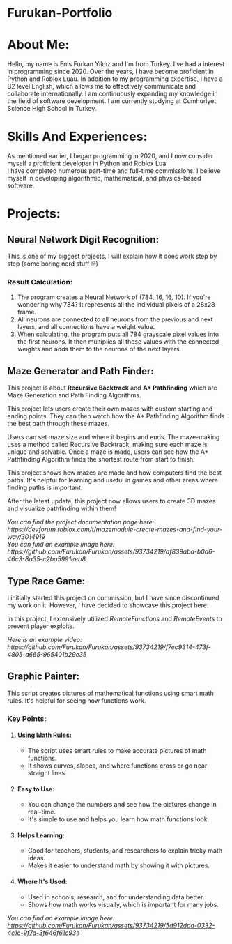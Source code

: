 <h1>Furukan-Portfolio</h1>

<h1>About Me:</h1>
Hello, my name is Enis Furkan Yıldız and I'm from Turkey. I've had a interest in programming since 2020. Over the years, I have become proficient in Python and Roblox Luau. In addition to my programming expertise, I have a B2 level English, which allows me to effectively communicate and collaborate internationally. I am continuously expanding my knowledge in the field of software development. I am currently studying at Cumhuriyet Science High School in Turkey.

<h1>Skills And Experiences: </h1>
<p>
  As mentioned earlier, I began programming in 2020, and I now consider myself a proficient developer in Python and Roblox Lua.
  <br>
  I have completed numerous part-time and full-time commissions. I believe myself in developing algorithmic, mathematical, and physics-based software.
</p>

<h1>Projects:</h1>
<h2>Neural Network Digit Recognition:</h2>
<p>
  
  This is one of my biggest projects. I will explain how it does work step by step (some boring nerd stuff 🙄)
  <br>
  <h3>Result Calculation: </h3>
 <ol>
  <li>
    The program creates a Neural Network of (784, 16, 16, 10). If you're wondering why 784? It represents all the individual pixels of a 28x28 frame.
    <br>
  </li>

  <li>
    All neurons are connected to all neurons from the previous and next layers, and all connections have a weight value.
    <br>
  </li>

  <li>
    When calculating, the program puts all 784 grayscale pixel values into the first neurons. It then multiplies all these values with the connected weights and adds them to the neurons of the next layers.
  </li>
</ol>
  
</p>

<h2>Maze Generator and Path Finder:</h2>
<p>This project is about <b>Recursive Backtrack</b> and <b>A* Pathfinding</b> which are Maze Generation and Path Finding Algorithms.</p>
<p>This project lets users create their own mazes with custom starting and ending points. They can then watch how the A* Pathfinding Algorithm finds the best path through these mazes.</p>

<p>Users can set maze size and where it begins and ends. The maze-making uses a method called Recursive Backtrack, making sure each maze is unique and solvable. Once a maze is made, users can see how the A* Pathfinding Algorithm finds the shortest route from start to finish.</p>

<p>This project shows how mazes are made and how computers find the best paths. It's helpful for learning and useful in games and other areas where finding paths is important.</p>

<p>After the latest update, this project now allows users to create 3D mazes and visualize pathfinding within them!</p>

<p><i>
  You can find the project documentation page here: https://devforum.roblox.com/t/mazemodule-create-mazes-and-find-your-way/3014919
  <br>
  You can find an example image here: https://github.com/Furukan/Furukan/assets/93734219/af839aba-b0a6-46c3-8a35-c2ba5991eeb8
</i></p>

<h2>Type Race Game:</h2>
<p>I initially started this project on commission, but I have since discontinued my work on it. However, I have decided to showcase this project here.</p>
<p>In this project, I extensively utilized <i>RemoteFunctions</i> and <i>RemoteEvents</i> to prevent player exploits.</p>
<p><i>Here is an example video: https://github.com/Furukan/Furukan/assets/93734219/f7ec9314-473f-4805-a665-965401b29e35</i></p>

<h2>Graphic Painter:</h2>
<p>This script creates pictures of mathematical functions using smart math rules. It's helpful for seeing how functions work.</p>

<h3>Key Points:</h3>

<ol>
  <li>
    <h4>Using Math Rules:</h4>
    <ul>
      <li>The script uses smart rules to make accurate pictures of math functions.</li>
      <li>It shows curves, slopes, and where functions cross or go near straight lines.</li>
    </ul>
  </li>

  <li>
    <h4>Easy to Use:</h4>
    <ul>
      <li>You can change the numbers and see how the pictures change in real-time.</li>
      <li>It's simple to use and helps you learn how math functions look.</li>
    </ul>
  </li>

  <li>
    <h4>Helps Learning:</h4>
    <ul>
      <li>Good for teachers, students, and researchers to explain tricky math ideas.</li>
      <li>Makes it easier to understand math by showing it with pictures.</li>
    </ul>
  </li>

  <li>
    <h4>Where It's Used:</h4>
    <ul>
      <li>Used in schools, research, and for understanding data better.</li>
      <li>Shows how math works visually, which is important for many jobs.</li>
    </ul>
  </li>
</ol>

<i>You can find an example image here: https://github.com/Furukan/Furukan/assets/93734219/5d912dad-0332-4c1c-9f7a-3f646f61c93e</i>
